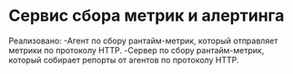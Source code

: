 # Сервис сбора метрик и алертинга
Реализовано:
-Агент по сбору рантайм-метрик, который отправляет метрики по протоколу HTTP.
-Сервер по сбору рантайм-метрик, который собирает репорты от агентов по протоколу HTTP.
